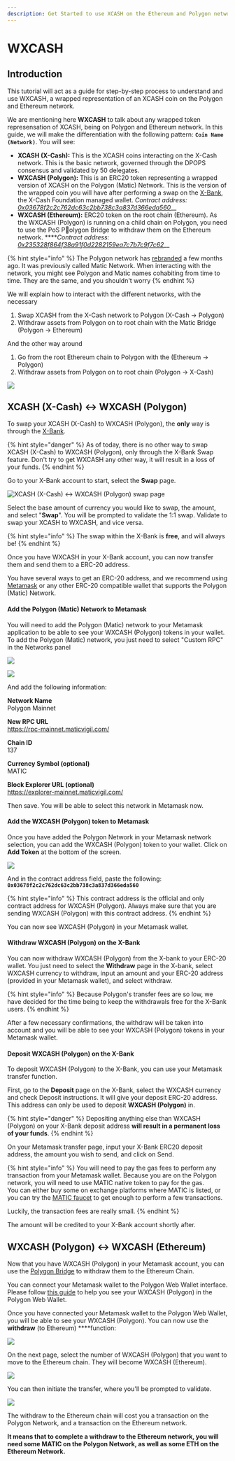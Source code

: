 ```yaml
---
description: Get Started to use XCASH on the Ethereum and Polygon network.
---
```


# WXCASH

## **Introduction**

This tutorial will act as a guide for step-by-step process to understand and use WXCASH, a wrapped representation of an XCASH coin on the Polygon and Ethereum network.

We are mentioning here **WXCASH** to talk about any wrapped token represensation of XCASH, being on Polygon and Ethereum network. In this guide, we will make the differentiation with the following pattern: **`Coin Name (Network)`**. You will see:

* **XCASH \(X-Cash\):** This is the XCASH coins interacting on the X-Cash network. This is the basic network, governed through the DPOPS consensus and validated by 50 delegates.
* **WXCASH \(Polygon\):** This is an ERC20 token representing a wrapped version of XCASH on the Polygon \(Matic\) Network. This is the version of the wrapped coin you will have after performing a swap on the [X-Bank](https://x-bank.io/), the X-Cash Foundation managed wallet.  _Contract address:_  [_0x03678f2c2c762dc63c2bb738c3a837d366eda560_](https://polygonscan.com/token/0x03678f2c2c762dc63c2bb738c3a837d366eda560)\_\_
* **WXCASH \(Ethereum\):** ERC20 token on the root chain \(Ethereum\). As the WXCASH \(Polygon\) is running on a child chain on Polygon, you need to use the PoS Polygon Bridge to withdraw them on the Ethereum network. ****_Contract address:_ [_0x235328f864f38a91f0d2282159ea7c7b7c9f7c62_](https://etherscan.io/token/0x235328f864f38a91f0d2282159ea7c7b7c9f7c62)\_\_

{% hint style="info" %}
The Polygon network has [rebranded](https://cointelegraph.com/news/matic-rebrands-to-polygon-in-pursuit-of-polkadot-on-ethereum-strategy) a few months ago. It was previously called Matic Network. When interacting with the network, you might see Polygon and Matic names cohabiting from time to time. They are the same, and you shouldn't worry
{% endhint %}

We will explain how to interact with the different networks, with the necessary

1. Swap XCASH from the X-Cash network to Polygon \(X-Cash → Polygon\)
2. Withdraw assets from Polygon on to root chain with the Matic Bridge \(Polygon → Ethereum\)

And the other way around

1. Go from the root Ethereum chain to Polygon with the  \(Ethereum → Polygon\)
2. Withdraw assets from Polygon on to root chain \(Polygon → X-Cash\)

![](../.gitbook/assets/image%20%2844%29.png)

## XCASH \(X-Cash\) ↔ WXCASH \(Polygon\)

To swap your XCASH \(X-Cash\) to WXCASH \(Polygon\), the **only** way is through the [X-Bank](https://x-bank.io). 

{% hint style="danger" %}
As of today, there is no other way to swap XCASH \(X-Cash\) to WXCASH \(Polygon\), only  through the X-Bank Swap feature. Don't try to get WXCASH any other way, it will result in a loss of your funds.
{% endhint %}

Go to your X-Bank account to start, select the **Swap** page. 

![XCASH \(X-Cash\) &#x2194; WXCASH \(Polygon\) swap page](../.gitbook/assets/image%20%2838%29.png)

Select the base amount of currency you would like to swap, the amount, and select "**Swap**". You will be prompted to validate the 1:1 swap. Validate to swap your XCASH to WXCASH, and vice versa. 

{% hint style="info" %}
The swap within the X-Bank is **free**, and will always be!
{% endhint %}

Once you have WXCASH in your X-Bank account, you can now transfer them and send them to a ERC-20 address. 

You have several ways to get an ERC-20 address, and we recommend using [Metamask](https://metamask.zendesk.com/hc/en-us/articles/360015489531-Getting-Started-With-MetaMask) or any other ERC-20 compatible wallet that supports the Polygon \(Matic\) Network. 

#### Add the Polygon \(Matic\) Network to Metamask

You will need to add the Polygon \(Matic\) network to your Metamask application to be able to see your WXCASH \(Polygon\) tokens in your wallet. To add the Polygon \(Matic\) network, you just need to select "Custom RPC" in the Networks panel

![](../.gitbook/assets/image%20%2842%29.png)

![](../.gitbook/assets/image.png)

And add the following information:

**Network Name**  
Polygon Mainnet

**New RPC URL**  
https://rpc-mainnet.maticvigil.com/

**Chain ID**  
137

**Currency Symbol \(optional\)**  
MATIC

**Block Explorer URL \(optional\)**  
https://explorer-mainnet.maticvigil.com/

Then save. You will be able to select this network in Metamask now.

#### Add the WXCASH \(Polygon\) token to Metamask

Once you have added the Polygon Network in your Metamask network selection, you can add the WXCASH \(Polygon\) token to your wallet. Click on **Add Token** at the bottom of the screen.

![](../.gitbook/assets/image%20%2836%29.png)

And in the contract address field, paste the following: **`0x03678f2c2c762dc63c2bb738c3a837d366eda560`**

{% hint style="info" %}
This contract address is the official and only contract address for WXCASH \(Polygon\). Always make sure that you are sending WXCASH \(Polygon\) with this contract address.
{% endhint %}

You can now see WXCASH \(Polygon\) in your Metamask wallet.

#### **Withdraw WXCASH \(Polygon\) on the X-Bank**

You can now withdraw WXCASH \(Polygon\) from the X-bank to your ERC-20 wallet. You just need to select the **Withdraw** page in the X-bank, select WXCASH currency to withdraw, input an amount and your ERC-20 address \(provided in your Metamask wallet\), and select withdraw. 

{% hint style="info" %}
Because Polygon's transfer fees are so low, we have decided for the time being to keep the withdrawals free for the X-Bank users.
{% endhint %}

After a few necessary confirmations, the withdraw will be taken into account and you will be able to see your WXCASH \(Polygon\) tokens in your Metamask wallet.

#### **Deposit WXCASH \(Polygon\) on the X-Bank**

To deposit WXCASH \(Polygon\) to the X-Bank, you can use your Metamask transfer function.

First, go to the **Deposit** page on the X-Bank, select the WXCASH currency and check Deposit instructions. It will give your deposit ERC-20 address. This address can only be used to deposit **WXCASH \(Polygon\)** in. 

{% hint style="danger" %}
Depositing anything else than WXCASH \(Polygon\) on your X-Bank deposit address **will result in a permanent loss of your funds**.
{% endhint %}

On your Metamask transfer page, input your X-Bank ERC20 deposit address, the amount you wish to send, and click on Send.

{% hint style="info" %}
You will need to pay the gas fees to perform any transaction from your Metamask wallet. Because you are on the Polygon network, you will need to use MATIC native token to pay for the gas.   
You can either buy some on exchange platforms where MATIC is listed, or you can try the [MATIC faucet](https://matic.supply/) to get enough to perform a few transactions. 

Luckily, the transaction fees are really small.
{% endhint %}

The amount will be credited to your X-Bank account shortly after. 

## WXCASH \(Polygon\) ↔ WXCASH \(Ethereum\)

Now that you have WXCASH \(Polygon\) in your Metamask account, you can use the [Polygon Bridge](https://wallet.matic.network/) to withdraw them to the Ethereum Chain. 

You can connect your Metamask wallet to the Polygon Web Wallet interface. Please follow [this guide](https://docs.matic.network/docs/develop/wallets/matic-web-wallet/web-wallet-v2-guide) to help you see your WXCASH \(Polygon\) in the Polygon Web Wallet.

Once you have connected your Metamask wallet to the Polygon Web Wallet, you will be able to see your WXCASH \(Polygon\). You can now use the **withdraw** \(to Ethereum\) ****function:

 

![](../.gitbook/assets/image%20%2843%29.png)

On the next page, select the number of WXCASH \(Polygon\) that you want to move to the Ethereum chain. They will become WXCASH \(Ethereum\). 

![](../.gitbook/assets/image%20%2830%29.png)

You can then initiate the transfer, where you'll be prompted to validate.

![](../.gitbook/assets/image%20%2839%29.png)

The withdraw to the Ethereum chain will cost you a transaction on the Polygon Network, and a transaction on the Ethereum network. 

**It means that to complete a withdraw to the Ethereum network, you will need some MATIC on the Polygon Network, as well as some ETH on the Ethereum Network.** 

## 



